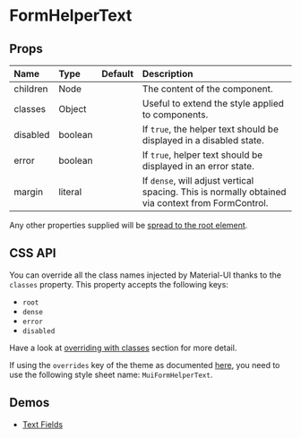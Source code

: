 <!--- This documentation is automatically generated, do not try to edit it. -->

# FormHelperText



## Props
| Name | Type | Default | Description |
|:-----|:-----|:--------|:------------|
| children | Node |  | The content of the component. |
| classes | Object |  | Useful to extend the style applied to components. |
| disabled | boolean |  | If `true`, the helper text should be displayed in a disabled state. |
| error | boolean |  | If `true`, helper text should be displayed in an error state. |
| margin | literal |  | If `dense`, will adjust vertical spacing. This is normally obtained via context from FormControl. |

Any other properties supplied will be [spread to the root element](/customization/api#spread).

## CSS API

You can override all the class names injected by Material-UI thanks to the `classes` property.
This property accepts the following keys:
- `root`
- `dense`
- `error`
- `disabled`

Have a look at [overriding with classes](/customization/overrides#overriding-with-classes)
section for more detail.

If using the `overrides` key of the theme as documented
[here](/customization/themes#customizing-all-instances-of-a-component-type),
you need to use the following style sheet name: `MuiFormHelperText`.

## Demos

- [Text Fields](/demos/text-fields)

